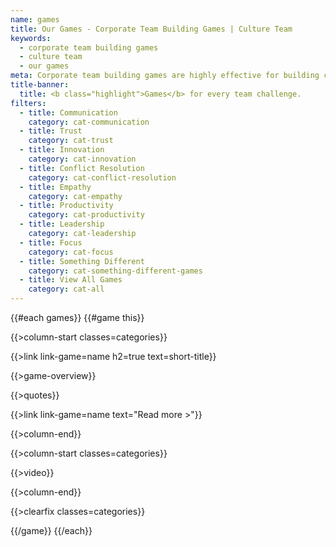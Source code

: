 ```yaml
---
name: games
title: Our Games - Corporate Team Building Games | Culture Team
keywords: 
  - corporate team building games
  - culture team
  - our games
meta: Corporate team building games are highly effective for building culture within your team. Our games help to develop creativity & teamwork through team games.
title-banner:
  title: <b class="highlight">Games</b> for every team challenge.
filters:
  - title: Communication
    category: cat-communication
  - title: Trust
    category: cat-trust
  - title: Innovation
    category: cat-innovation
  - title: Conflict Resolution
    category: cat-conflict-resolution
  - title: Empathy
    category: cat-empathy
  - title: Productivity
    category: cat-productivity
  - title: Leadership
    category: cat-leadership
  - title: Focus
    category: cat-focus
  - title: Something Different
    category: cat-something-different-games 
  - title: View All Games
    category: cat-all
---
```

{{#each games}}
{{#game this}}

{{>column-start classes=categories}}

  {{>link link-game=name h2=true text=short-title}}
  
  {{>game-overview}}

  {{>quotes}}

  {{>link link-game=name text="Read more >"}}

{{>column-end}}

{{>column-start classes=categories}}

  {{>video}}

{{>column-end}}

{{>clearfix classes=categories}}

{{/game}}
{{/each}}